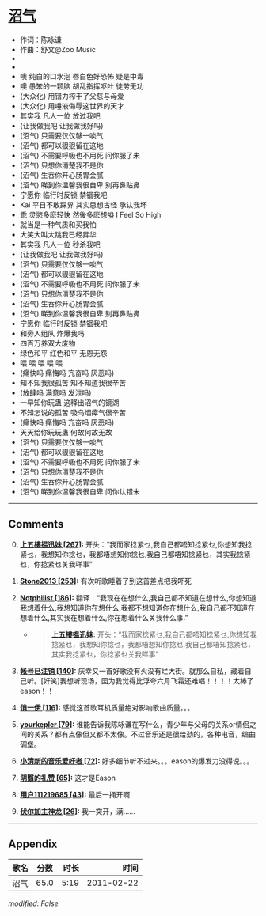 # [沼气](https://music.163.com/song?id=64298)

* 作词：陈咏谦
* 作曲：舒文@Zoo Music
*
*
* 噢 纯白的口水泡 唇白色好恐怖 疑是中毒
* 噢 愚笨的一颗脑 胡乱指挥呕吐 徒劳无功
* (大众化) 用错力榨干了父慈与母爱
* (大众化) 用唾液侮辱这世界的天才
* 其实我 凡人一位 放过我吧
* (让我做我吧 让我做我好吗)
* (沼气) 只需要仅仅够一啖气
* (沼气) 都可以狠狠留在这地
* (沼气) 不需要呼吸也不用死 问你服了未
* (沼气) 只想你清楚我不是你
* (沼气) 生吞你开心肠胃会腻
* (沼气) 睇到你温馨我很自卑 别再鼻贴鼻
* 宁愿你 临行时反锁 禁锢我吧
* Kai 平日不敢踩界 其实思想古怪 承认我坏
* 乖 灵慾多麽轻快 然後多麽想嗌 I Feel So High
* 就当是一种气质和买我怕
* 大笑大叫大跳我已经昇华
* 其实我 凡人一位 秒杀我吧
* (让我做我吧 让我做我好吗)
* (沼气) 只需要仅仅够一啖气
* (沼气) 都可以狠狠留在这地
* (沼气) 不需要呼吸也不用死 问你服了未
* (沼气) 只想你清楚我不是你
* (沼气) 生吞你开心肠胃会腻
* (沼气) 睇到你温馨我很自卑 别再鼻贴鼻
* 宁愿你 临行时反锁 禁锢我吧
* 和旁人组队 炸爆我吗
* 四百万养双大废物
* 绿色和平 红色和平 无恩无怨
* 喂 喂 喂 喂 喂
* (痛快吗 痛悔吗 亢奋吗 厌恶吗)
* 知不知我很孤苦 知不知道我很辛苦
* (放肆吗 满意吗 发泄吗)
* 一早知你玩蛊 这释出沼气的镜湖
* 不知怎说的孤苦 吸乌烟瘴气很辛苦
* (痛快吗 痛悔吗 亢奋吗 厌恶吗)
* 天天给你玩玩蛊 何故何故无故
* (沼气) 只需要仅仅够一啖气
* (沼气) 都可以狠狠留在这地
* (沼气) 不需要呼吸也不用死 问你服了未
* (沼气) 只想你清楚我不是你
* (沼气) 生吞你开心肠胃会腻
* (沼气) 睇到你温馨我很自卑 问你认错未


---

## Comments
0. **[上五樓揾迅妹 \[267\]](https://music.163.com/#/user/home?id=52697382):** 开头：“我而家捻紧乜,我自己都唔知捻紧乜,你想知我捻紧乜，我想知你捻乜，我都唔想知你捻乜,我自己都唔知捻紧乜，其实我捻紧乜，你捻紧乜关我咩事”

1. **[Stone2013 \[253\]](https://music.163.com/#/user/home?id=40313227):** 有次听歌睡着了到这首差点把我吓死

2. **[Notphilist \[186\]](https://music.163.com/#/user/home?id=68481264):** 翻译：“我现在在想什么,我自己都不知道在想什么,你想知道我想着什么,我想知道你在想什么,我都不想知道你在想什么,我自己都不知道在想着什么,其实我在想着什么,你在想着什么关我什么事.”
	* > **[上五樓揾迅妹](https://music.163.com/#/user/home?id=52697382):** 开头：“我而家捻紧乜,我自己都唔知捻紧乜,你想知我捻紧乜，我想知你捻乜，我都唔想知你捻乜,我自己都唔知捻紧乜，其实我捻紧乜，你捻紧乜关我咩事”

3. **[帐号已注销 \[140\]](https://music.163.com/#/user/home?id=67726632):** 庆幸又一首好歌没有火没有烂大街。就那么自私，藏着自己听。[奸笑]我想听现场，因为我觉得比浮夸六月飞霜还难唱！！！！太棒了eason！！

4. **[俏一伊 \[116\]](https://music.163.com/#/user/home?id=45289869):** 感觉这首歌耳机质量绝对影响歌曲质量。。。

5. **[yourkepler \[79\]](https://music.163.com/#/user/home?id=77073478):** 谁能告诉我陈咏谦在写什么，青少年与父母的关系or情侣之间的关系？都有点像但又都不太像。不过音乐还是很给劲的，各种电音，编曲碉堡。

6. **[小清新的音乐爱好者 \[72\]](https://music.163.com/#/user/home?id=32340041):** 好多细节听不过来。。。eason的爆发力没得说。。。

7. **[阴翳的礼赞 \[65\]](https://music.163.com/#/user/home?id=52579746):** 这才是Eason

8. **[用户111219685 \[43\]](https://music.163.com/#/user/home?id=111219685):** 最后一捅开啊

9. **[伏尔加主神龙 \[26\]](https://music.163.com/#/user/home?id=102668894):** 我一突开，满……



---

## Appendix

|歌名|分数|时长|时间|
|:---|:---:|---:|---:|
|沼气|65.0|5:19|2011-02-22

*modified: False*